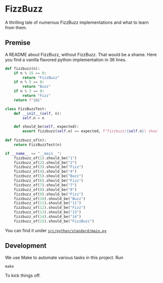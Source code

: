 # FizzBuzz
A thrilling tale of numerous FizzBuzz implementations and what to learn from
them.

## Premise
A README about FizzBuzz, without FizzBuzz. That would be a shame. Here you find
a vanilla flavored python implementation in 36 lines.

```python
def fizzbuzz(n):
    if n % 15 == 0:
        return "FizzBuzz"
    if n % 5 == 0:
        return "Buzz"
    if n % 3 == 0:
        return "Fizz"
    return f"{n}"

class FizzBuzzTest:
    def __init__(self, n):
        self.n = n

    def should_be(self, expected):
        assert fizzbuzz(self.n) == expected, f"fizzbuzz({self.n}) should equal \"{expected}\" but was \"{fizzbuzz(self.n)}\""
        
def fizzbuzz_of(n):
    return FizzBuzzTest(n)

if __name__ == "__main__":
    fizzbuzz_of(1).should_be("1")
    fizzbuzz_of(2).should_be("2")
    fizzbuzz_of(3).should_be("Fizz")
    fizzbuzz_of(4).should_be("4")
    fizzbuzz_of(5).should_be("Buzz")
    fizzbuzz_of(6).should_be("Fizz")
    fizzbuzz_of(7).should_be("7")
    fizzbuzz_of(8).should_be("8")
    fizzbuzz_of(9).should_be("Fizz")
    fizzbuzz_of(10).should_be("Buzz")
    fizzbuzz_of(11).should_be("11")
    fizzbuzz_of(12).should_be("Fizz")
    fizzbuzz_of(13).should_be("13")
    fizzbuzz_of(14).should_be("14")
    fizzbuzz_of(15).should_be("FizzBuzz")
```

You can find it under [`src/python/standard/main.py`][example:python]

## Development
We use Make to automate various tasks in this project. Run 

```plain
make
```

To kick things off.

[example:python]: https://github.com/fifth-postulate/fizzbuzz/blob/main/src/python/standard/main.py
